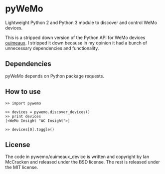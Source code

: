pyWeMo
======
Lightweight Python 2 and Python 3 module to discover and control WeMo devices.

This is a stripped down version of the Python API for WeMo devices [ouimeaux](https://github.com/iancmcc/ouimeaux). I stripped it down because in my opinion it had a bunch of unnecessary dependencies and functionality.

Dependencies
------------
pyWeMo depends on Python package requests.

How to use
----------

    >> import pywemo

    >> devices = pywemo.discover_devices()
    >> print devices
    [<WeMo Insight "AC Insight">]

    >> devices[0].toggle()

License
-------
The code in pywemo/ouimeaux_device is written and copyright by Ian McCracken and released under the BSD license. The rest is released under the MIT license.
